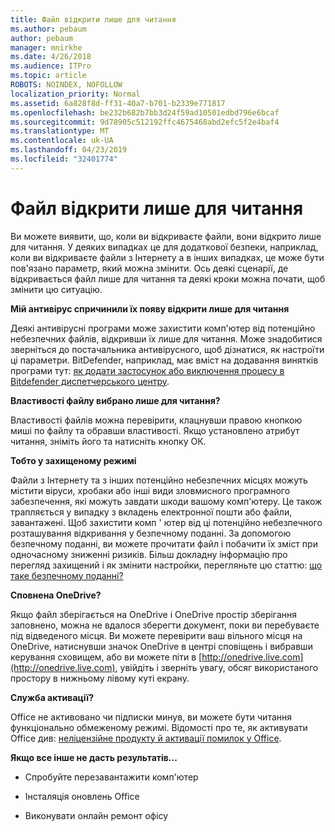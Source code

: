 ```yaml
---
title: Файл відкрити лише для читання
ms.author: pebaum
author: pebaum
manager: mnirkhe
ms.date: 4/26/2018
ms.audience: ITPro
ms.topic: article
ROBOTS: NOINDEX, NOFOLLOW
localization_priority: Normal
ms.assetid: 6a828f8d-ff31-40a7-b701-b2339e771817
ms.openlocfilehash: be232b682b7bb3d24f59ad10501edbd796e6bcaf
ms.sourcegitcommit: 9d78905c512192ffc4675468abd2efc5f2e4baf4
ms.translationtype: MT
ms.contentlocale: uk-UA
ms.lasthandoff: 04/23/2019
ms.locfileid: "32401774"
---
```

# <a name="file-open-read-only"></a>Файл відкрити лише для читання

Ви можете виявити, що, коли ви відкриваєте файли, вони відкрито лише для читання. У деяких випадках це для додаткової безпеки, наприклад, коли ви відкриваєте файли з Інтернету а в інших випадках, це може бути пов'язано параметр, який можна змінити. Ось деякі сценарії, де відкривається файл лише для читання та деякі кроки можна почати, щоб змінити цю ситуацію.
  
 **Мій антивірус спричинили їх появу відкрити лише для читання**
  
Деякі антивірусні програми може захистити комп'ютер від потенційно небезпечних файлів, відкривши їх лише для читання. Може знадобитися зверніться до постачальника антивірусного, щоб дізнатися, як настроїти ці параметри. BitDefender, наприклад, має вміст на додавання винятків програми тут: [як додати застосунок або виключення процесу в Bitdefender диспетчерського центру](https://www.bitdefender.com/support/how-to-add-application-or-process-exclusions-in-bitdefender-control-center-1119.mdl).
  
 **Властивості файлу вибрано лише для читання?**
  
Властивості файлів можна перевірити, клацнувши правою кнопкою миші по файлу та обравши властивості. Якщо установлено атрибут читання, зніміть його та натисніть кнопку ОК.
  
 **Тобто у захищеному режимі**
  
Файли з Інтернету та з інших потенційно небезпечних місцях можуть містити віруси, хробаки або інші види зловмисного програмного забезпечення, які можуть завдати шкоди вашому комп'ютеру. Це також трапляється у випадку з вкладень електронної пошти або файли, завантажені. Щоб захистити комп ' ютер від ці потенційно небезпечного розташування відкривання у безпечному поданні. За допомогою безпечному поданні, ви можете прочитати файл і побачити їх зміст при одночасному зниженні ризиків. Більш докладну інформацію про перегляд захищений і як змінити настройки, перегляньте цю статтю: [що таке безпечному поданні?](https://support.office.com/article/d6f09ac7-e6b9-4495-8e43-2bbcdbcb6653)
  
 **Сповнена OneDrive?**
  
Якщо файл зберігається на OneDrive і OneDrive простір зберігання заповнено, можна не вдалося зберегти документ, поки ви перебуваєте під відведеного місця. Ви можете перевірити ваш вільного місця на OneDrive, натиснувши значок OneDrive в центрі сповіщень і вибравши керування сховищем, або ви можете піти в [http://onedrive.live.com](http://onedrive.live.com), увійдіть і зверніть увагу, обсяг використаного простору в нижньому лівому куті екрану.
  
 **Служба активації?**
  
Office не активовано чи підписки минув, ви можете бути читання функціонально обмеженому режимі. Відомості про те, як активувати Office див: [неліцензійне продукту й активації помилок у Office](https://support.office.com/article/unlicensed-product-and-activation-errors-in-office-0d23d3c0-c19c-4b2f-9845-5344fedc4380).
  
 **Якщо все інше не дасть результатів...**
  
- Спробуйте перезавантажити комп'ютер
    
- Інсталяція оновлень Office
    
- Виконувати онлайн ремонт офісу
    

